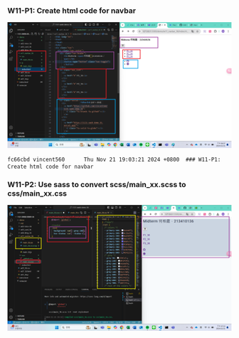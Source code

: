 ### W11-P1: Create html code for navbar
 
![](w11-p1.png)
```
fc66cbd vincent560      Thu Nov 21 19:03:21 2024 +0800  ### W11-P1: Create html code for navbar
```

### W11-P2: Use sass to convert scss/main_xx.scss to css/main_xx.css

![](./w11-p2.png)

